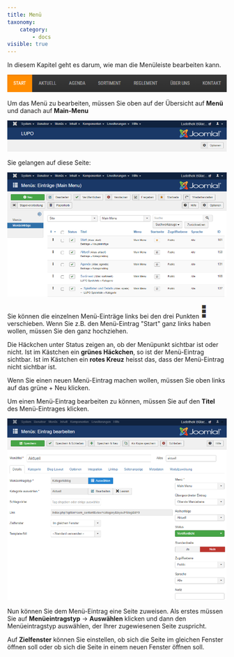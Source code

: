 ```yaml
---
title: Menü
taxonomy:
    category:
        - docs
visible: true
---
```


In diesem Kapitel geht es darum, wie man die Menüleiste bearbeiten kann.

![menue](../../images/menue-navbar.png)

Um das Menü zu bearbeiten, müssen Sie oben auf der Übersicht auf **Menü** und danach auf **Main-Menu**

![menue](../../images/menue.png)

Sie gelangen auf diese Seite:

![menue](../../images/main-menue.png)

Sie können die einzelnen Menü-Einträge links bei den drei Punkten <img src="../../images/menue-punkte.png" class="img-inline"> verschieben. Wenn Sie z.B. den Menü-Eintrag "Start" ganz links haben wollen, müssen Sie den ganz hochziehen.

Die Häckchen unter Status zeigen an, ob der Menüpunkt sichtbar ist oder nicht. Ist im Kästchen ein **grünes Häckchen**, so ist der Menü-Eintrag sichtbar. Ist im Kästchen ein **rotes Kreuz** heisst das, dass der Menü-Eintrag nicht sichtbar ist.

Wenn Sie einen neuen Menü-Eintrag machen wollen, müssen Sie oben links auf das grüne <span class="btn-lupo">+ Neu</span> klicken.

Um einen Menü-Eintrag bearbeiten zu können, müssen Sie auf den **Titel** des Menü-Eintrages klicken. 

![menue](../../images/menue-eintrag.png)

Nun können Sie dem Menü-Eintrag eine Seite zuweisen. Als erstes müssen Sie auf **Menüeintragstyp** → **Auswählen** klicken und dann den Menüeintragstyp auswählen, der Ihrer zugewiesenen Seite zuspricht. 

<!--- ![menue](../../images/menueeintragstyp.png) --->

Auf **Zielfenster** können Sie einstellen, ob sich die Seite im gleichen Fenster öffnen soll oder ob sich die Seite in einem neuen Fenster öffnen soll.

